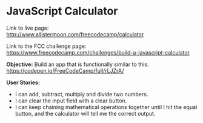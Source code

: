 # JavaScript Calculator

Link to live page:  
http://www.allistermoon.com/freecodecamp/calculator

Link to the FCC challenge page:  
https://www.freecodecamp.com/challenges/build-a-javascript-calculator

__Objective:__
Build an app that is functionally similar to this:
https://codepen.io/FreeCodeCamp/full/rLJZrA/

__User Stories:__
- I can add, subtract, multiply and divide two numbers.
- I can clear the input field with a clear button.
- I can keep chaining mathematical operations together until I hit the equal button, and the calculator will tell me the correct output.